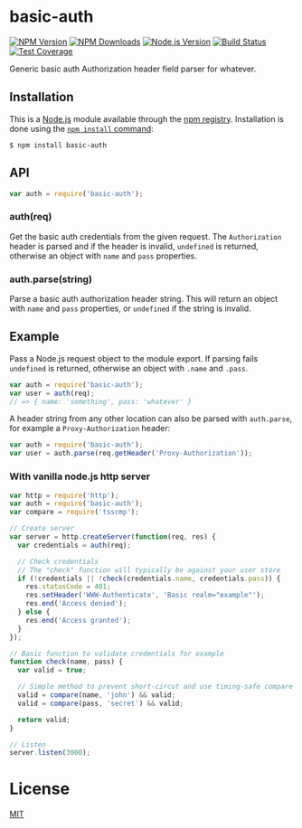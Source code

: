 # basic-auth

[![NPM Version][npm-image]][npm-url]
[![NPM Downloads][downloads-image]][downloads-url]
[![Node.js Version][node-version-image]][node-version-url]
[![Build Status][travis-image]][travis-url]
[![Test Coverage][coveralls-image]][coveralls-url]

Generic basic auth Authorization header field parser for whatever.

## Installation

This is a [Node.js](https://nodejs.org/en/) module available through the
[npm registry](https://www.npmjs.com/). Installation is done using the
[`npm install` command](https://docs.npmjs.com/getting-started/installing-npm-packages-locally):

```
$ npm install basic-auth
```

## API

<!-- eslint-disable no-unused-vars -->

```js
var auth = require('basic-auth');
```

### auth(req)

Get the basic auth credentials from the given request. The `Authorization`
header is parsed and if the header is invalid, `undefined` is returned,
otherwise an object with `name` and `pass` properties.

### auth.parse(string)

Parse a basic auth authorization header string. This will return an object
with `name` and `pass` properties, or `undefined` if the string is invalid.

## Example

Pass a Node.js request object to the module export. If parsing fails
`undefined` is returned, otherwise an object with `.name` and `.pass`.

<!-- eslint-disable no-unused-vars, no-undef -->

```js
var auth = require('basic-auth');
var user = auth(req);
// => { name: 'something', pass: 'whatever' }
```

A header string from any other location can also be parsed with
`auth.parse`, for example a `Proxy-Authorization` header:

<!-- eslint-disable no-unused-vars, no-undef -->

```js
var auth = require('basic-auth');
var user = auth.parse(req.getHeader('Proxy-Authorization'));
```

### With vanilla node.js http server

```js
var http = require('http');
var auth = require('basic-auth');
var compare = require('tsscmp');

// Create server
var server = http.createServer(function(req, res) {
  var credentials = auth(req);

  // Check credentials
  // The "check" function will typically be against your user store
  if (!credentials || !check(credentials.name, credentials.pass)) {
    res.statusCode = 401;
    res.setHeader('WWW-Authenticate', 'Basic realm="example"');
    res.end('Access denied');
  } else {
    res.end('Access granted');
  }
});

// Basic function to validate credentials for example
function check(name, pass) {
  var valid = true;

  // Simple method to prevent short-circut and use timing-safe compare
  valid = compare(name, 'john') && valid;
  valid = compare(pass, 'secret') && valid;

  return valid;
}

// Listen
server.listen(3000);
```

# License

[MIT](LICENSE)

[coveralls-image]: https://badgen.net/coveralls/c/github/jshttp/basic-auth/master
[coveralls-url]: https://coveralls.io/r/jshttp/basic-auth?branch=master
[downloads-image]: https://badgen.net/npm/dm/basic-auth
[downloads-url]: https://npmjs.org/package/basic-auth
[node-version-image]: https://badgen.net/npm/node/basic-auth
[node-version-url]: https://nodejs.org/en/download
[npm-image]: https://badgen.net/npm/v/basic-auth
[npm-url]: https://npmjs.org/package/basic-auth
[travis-image]: https://badgen.net/travis/jshttp/basic-auth/master
[travis-url]: https://travis-ci.org/jshttp/basic-auth
